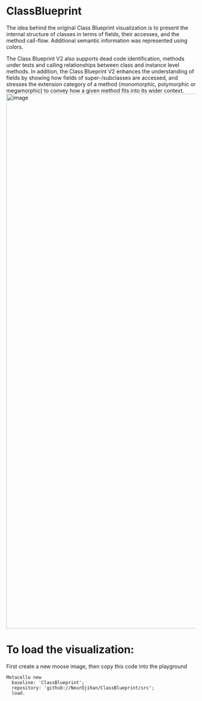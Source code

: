 # ClassBlueprint
The idea behind the original Class Blueprint visualization is to present the internal structure of classes in terms of fields, their accesses, and the method call-flow. Additional semantic information was represented using colors. 

The Class Blueprint V2 also supports dead code identification, methods under tests and calling relationships between class and instance level methods. In addition, the Class Blueprint V2 enhances the understanding of fields by showing how fields of super-/subclasses are accessed, and stresses the extension category of a method (monomorphic, polymorphic or megamorphic) to convey how a given method fits into its wider context.
<img width="1422" alt="image" src="https://user-images.githubusercontent.com/34944559/174437953-d5d70ef4-fa61-4dc1-a315-99106970d665.png">


# To load the visualization:
First create a new moose image, then copy this code into the playground
``` Smalltalk
Metacello new
  baseline: 'ClassBlueprint';
  repository: 'github://NourDjihan/ClassBlueprint/src';
  load.
 ```
